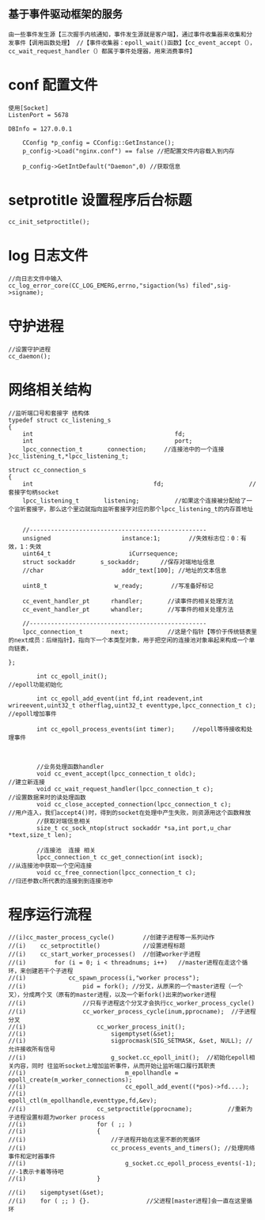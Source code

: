 ## 基于事件驱动框架的服务
``
    由一些事件发生源【三次握手内核通知，事件发生源就是客户端】，通过事件收集器来收集和分发事件【调用函数处理】
	//【事件收集器：epoll_wait()函数】【cc_event_accept（），cc_wait_request_handler（）都属于事件处理器，用来消费事件】
``
# conf   配置文件
``` 
使用[Socket]
ListenPort = 5678    

DBInfo = 127.0.0.1

    CConfig *p_config = CConfig::GetInstance(); 
    p_config->Load("nginx.conf") == false //把配置文件内容载入到内存

    p_config->GetIntDefault("Daemon",0) //获取信息
```
#  setprotitle   设置程序后台标题
```
cc_init_setproctitle();

```
# log 日志文件
```
//向日志文件中输入
cc_log_error_core(CC_LOG_EMERG,errno,"sigaction(%s) filed",sig->signame);

```
# 守护进程
```
//设置守护进程
cc_daemon();
```
# 网络相关结构
```
//监听端口号和套接字 结构体
typedef struct cc_listening_s
{
    int                                        fd;
    int                                        port;
    lpcc_connection_t       connection;     //连接池中的一个连接
}cc_listening_t,*lpcc_listening_t;

struct cc_connection_s
{
    int                                  fd;                        //套接字句柄socket
    lpcc_listening_t       listening;          //如果这个连接被分配给了一个监听套接字，那么这个里边就指向监听套接字对应的那个lpcc_listening_t的内存首地址
	
    
    //--------------------------------------------------  
    unsigned                    instance:1;        //失效标志位：0：有效，1：失效
    uint64_t                      iCurrsequence;   
    struct sockaddr       s_sockaddr;      //保存对端地址信息     
    //char                      addr_text[100]; //地址的文本信息

    uint8_t                   w_ready;        //写准备好标记

	cc_event_handler_pt      rhandler;       //读事件的相关处理方法
	cc_event_handler_pt      whandler;       //写事件的相关处理方法
	
	//--------------------------------------------------
	lpcc_connection_t        next;           //这是个指针【等价于传统链表里的next成员：后继指针】，指向下一个本类型对象，用于把空闲的连接池对象串起来构成一个单向链表，

};

        int cc_epoll_init();                                                 //epoll功能初始化

        int cc_epoll_add_event(int fd,int readevent,int wrireevent,uint32_t otherflag,uint32_t eventtype,lpcc_connection_t c);                    //epoll增加事件

        int cc_epoll_process_events(int timer);     //epoll等待接收和处理事件


    
        //业务处理函数handler
        void cc_event_accept(lpcc_connection_t oldc);                                          //建立新连接
        void cc_wait_request_handler(lpcc_connection_t c);                              //设置数据来时的读处理函数
        void cc_close_accepted_connection(lpcc_connection_t c);                  //用户连入，我们accept4()时，得到的socket在处理中产生失败，则资源用这个函数释放
        //获取对端信息相关 
        size_t cc_sock_ntop(struct sockaddr *sa,int port,u_char *text,size_t len);

        //连接池  连接 相关
        lpcc_connection_t cc_get_connection(int isock);                                         //从连接池中获取一个空闲连接
        void cc_free_connection(lpcc_connection_t c);                                             //归还参数c所代表的连接到到连接池中

```



# 程序运行流程

    //(i)cc_master_process_cycle()        //创建子进程等一系列动作
	//(i)    cc_setproctitle()            //设置进程标题    
	//(i)    cc_start_worker_processes()  //创建worker子进程   
	//(i)        for (i = 0; i < threadnums; i++)   //master进程在走这个循环，来创建若干个子进程
	//(i)            cc_spawn_process(i,"worker process");
	//(i)                pid = fork(); //分叉，从原来的一个master进程（一个叉），分成两个叉（原有的master进程，以及一个新fork()出来的worker进程
	//(i)                //只有子进程这个分叉才会执行cc_worker_process_cycle()
	//(i)                cc_worker_process_cycle(inum,pprocname);  //子进程分叉
	//(i)                    cc_worker_process_init();
	//(i)                        sigemptyset(&set);  
	//(i)                        sigprocmask(SIG_SETMASK, &set, NULL); //允许接收所有信号
	//(i)                        g_socket.cc_epoll_init();  //初始化epoll相关内容，同时 往监听socket上增加监听事件，从而开始让监听端口履行其职责
	//(i)                            m_epollhandle = epoll_create(m_worker_connections); 
	//(i)                            cc_epoll_add_event((*pos)->fd....);
	//(i)                                epoll_ctl(m_epollhandle,eventtype,fd,&ev);
	//(i)                    cc_setproctitle(pprocname);          //重新为子进程设置标题为worker process
	//(i)                    for ( ;; ) 
    //(i)                    {
	//(i)                        //子进程开始在这里不断的死循环
	//(i)                        cc_process_events_and_timers(); //处理网络事件和定时器事件
	//(i)                            g_socket.cc_epoll_process_events(-1); //-1表示卡着等待吧
    //(i)                    }

	//(i)    sigemptyset(&set); 
	//(i)    for ( ;; ) {}.                //父进程[master进程]会一直在这里循环